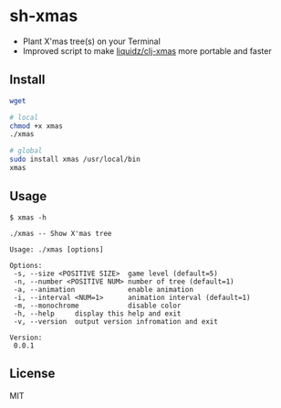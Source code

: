# sh-xmas

- Plant X'mas tree(s) on your Terminal
- Improved script to make [liquidz/clj-xmas](https://github.com/liquidz/clj-xmas) more portable and faster

## Install

```bash
wget 

# local
chmod +x xmas
./xmas

# global
sudo install xmas /usr/local/bin
xmas
```

## Usage

```shellsession
$ xmas -h

./xmas -- Show X'mas tree

Usage: ./xmas [options]

Options:
 -s, --size <POSITIVE SIZE>  game level (default=5)
 -n, --number <POSITIVE NUM> number of tree (default=1)
 -a, --animation             enable animation
 -i, --interval <NUM=1>      animation interval (default=1)
 -m, --monochrome            disable color
 -h, --help     display this help and exit
 -v, --version  output version infromation and exit

Version:
 0.0.1
```

## License

MIT
